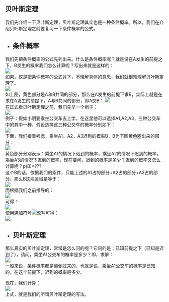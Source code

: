 ## 贝叶斯定理
我们先介绍一下贝叶斯定理，贝叶斯定理其实也是一种条件概率。所以，我们在介绍贝叶斯定理之前要复习一下条件概率的公式。
- ## 条件概率
我们先把条件概率的公式先列出来。什么是条件概率呢？就是说在A发生的前提之下，B发生的概率我们怎么计算呢？写出来就是这样的：<br>
![](https://pic3.zhimg.com/80/v2-2945bcfaf180d5825562ac940c9d34ae_hd.jpg)<br>
如果，仅是把条件概率的公式背下，不理解具体的意思，我们就很难理解贝叶斯定理了。<br>
![](https://pic3.zhimg.com/80/v2-e02daea4c1b71d5a640b7a6fcfe1b6f2_hd.jpg)<br>
如上图，黄色部分是A和B共同的部分，那么在A发生的前提下求B，实际上就是在求在A发生的前提下，A与B共同的部分，即A交B：
![](https://www.zhihu.com/equation?tex=A%5Ccap%7BB%7D)<br>
在正式看贝叶斯定理之前，我们先举一个例子：<br>
![](https://pic1.zhimg.com/80/v2-3e565905d9c338c60d23f1127dca0d9c_hd.jpg)<br>
例子：假如小明要乘坐公交车去上学，在这里他可以选择A1,A2,A3，三种公交车中的其中一种，假设选择这三种公交车的概率分别如下：<br>
![](https://pic2.zhimg.com/80/v2-1df0515410000bc7f22d97ddfebf9ad5_hd.jpg)<br>
下面，我们接着考虑，乘坐A1，A2，A3迟到的概率B，B为下图黄色圈出来的部分：<br>
![](https://pic3.zhimg.com/80/v2-18386f3ef56640db12aa5cf3578fbfb6_hd.jpg)<br>
黄色部分分别表示：乘坐A1的情况下迟到的概率，乘坐A2的情况下迟到的概率，乘坐A3的情况下迟到的概率，现在要问，迟到的概率是多少？迟到的概率又怎么计算呢？p(B)=???<br>
这个B的话，依据我们的条件，只能上述的A1占的部分+A2占的部分+A3占的部分。那么B这块区域是等于：<br>
![](https://pic4.zhimg.com/80/v2-0d5b5bba31fc45b411b5fef7d00e1f67_hd.png)<br>
而根据我们之前推导的：<br>
![](https://pic4.zhimg.com/80/v2-e5b45b5a2abfcde7aec702d1060fa01b_hd.png)<br>
可得：<br>
![](https://pic2.zhimg.com/80/v2-96cfe8aee4d14379f816d71104e51ee5_hd.png)<br>
使用连加符号![](https://www.zhihu.com/equation?tex=%5CSigma)改写可得：<br>
![](https://pic4.zhimg.com/80/v2-97f415c5c4a5b1da6d9bc307b11d7d23_hd.jpg)<br>
- ## 贝叶斯定理

那么真实的贝叶斯定理，常常是怎么问的呢？它问的是：已知前提之下（已知是迟到了），请问，乘坐A1公交车的概率是多少？即，求解：<br>
![](https://pic3.zhimg.com/80/v2-0089a57b6ae8e215145830c522f582be_hd.png)<br>
一般来说，条件概率都是颠倒过来的，也就是说，乘坐A1公交车的概率是已知的，在这个前提下，迟到的概率是多少。<br>

现在，我们计算：<br>
![](https://pic4.zhimg.com/80/v2-fa3763b89ce583d8e11887f930681eff_hd.jpg)<br>
上式，就是我们的所谓贝叶斯定理的写法。
